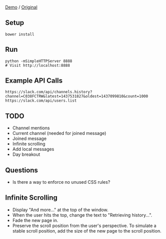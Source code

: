 [Demo](https://mking.github.io/slack-chat-window) / [Original](https://reactiflux.slack.com)

Setup
---
```
bower install
```

Run
---
```
python -mSimpleHTTPServer 8888
# Visit http://localhost:8888
```

Example API Calls
---
```
https://slack.com/api/channels.history?channel=C038FCTRW&latest=1437531827&oldest=1437099810&count=1000
https://slack.com/api/users.list
```

TODO
---
- Channel mentions
- Current channel (needed for joined message)
- Joined message
- Infinite scrolling
- Add local messages
- Day breakout

Questions
---
- Is there a way to enforce no unused CSS rules?

Infinite Scrolling
---
- Display "And more..." at the top of the window.
- When the user hits the top, change the text to "Retrieving history...".
- Fade the new page in.
- Preserve the scroll position from the user's perspective. To simulate a stable scroll position, add the size of the new page to the scroll position.

